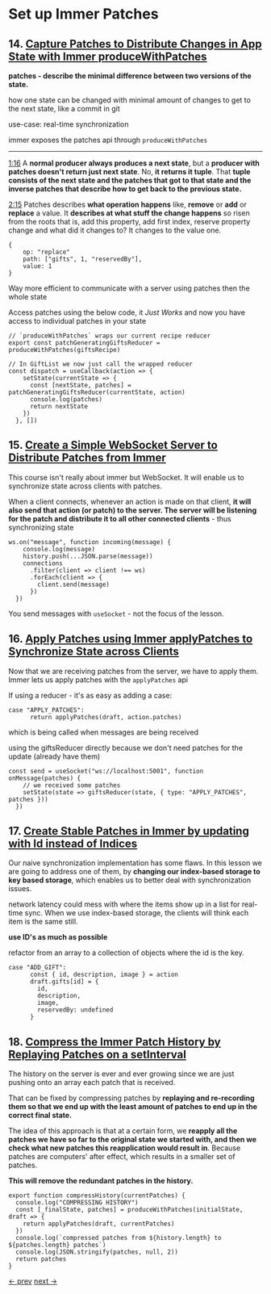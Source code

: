 # Set up Immer Patches

## 14. [Capture Patches to Distribute Changes in App State with Immer produceWithPatches](https://egghead.io/lessons/react-capture-patches-to-distribute-changes-in-app-state-with-immer-producewithpatches)

**patches - describe the minimal difference between two versions of the state.**

how one state can be changed with minimal amount of changes to get to the next state, like a commit in git

use-case: real-time synchronization

immer exposes the patches api through `produceWithPatches`

---

[1:16](https://egghead.io/lessons/react-capture-patches-to-distribute-changes-in-app-state-with-immer-producewithpatches) A **normal producer always produces a next state**, but a **producer with patches doesn't return just next state**. No, **it returns it tuple**. That **tuple consists of the next state and the patches that got to that state and the inverse patches that describe how to get back to the previous state.**

[2:15](https://egghead.io/lessons/react-capture-patches-to-distribute-changes-in-app-state-with-immer-producewithpatches) Patches describes **what operation happens** like, **remove** or **add** or **replace** a value. It **describes at what stuff the change happens** so risen from the roots that is, add this property, add first index, reserve property change and what did it changes to? It changes to the value one.

    {
    	op: "replace"
    	path: ["gifts", 1, "reservedBy"],
    	value: 1
    }

Way more efficient to communicate with a server using patches then the whole state

Access patches using the below code, it *Just Works* and now you have access to individual patches in your state

    // `produceWithPatches` wraps our current recipe reducer
    export const patchGeneratingGiftsReducer = produceWithPatches(giftsRecipe)

    // In GiftList we now just call the wrapped reducer
    const dispatch = useCallback(action => {
        setState(currentState => {
          const [nextState, patches] = patchGeneratingGiftsReducer(currentState, action)
          console.log(patches)
          return nextState
        })
      }, [])

## 15. [Create a Simple WebSocket Server to Distribute Patches from Immer](https://egghead.io/lessons/react-create-a-simple-websocket-server-to-distribute-patches-from-immer)

This course isn't really about immer but WebSocket. It will enable us to synchronize state across clients with patches.

When a client connects, whenever an action is made on that client, **it will also send that action (or patch) to the server. The server will be listening for the patch and distribute it to all other connected clients** - thus synchronizing state

    ws.on("message", function incoming(message) {
        console.log(message)
        history.push(...JSON.parse(message))
        connections
          .filter(client => client !== ws)
          .forEach(client => {
            client.send(message)
          })
      })

You send messages with `useSocket` - not the focus of the lesson.


## 16. [Apply Patches using Immer applyPatches to Synchronize State across Clients](https://egghead.io/lessons/react-apply-patches-using-immer-applypatches-to-synchronize-state-across-clients)

Now that we are receiving patches from the server, we have to apply them. Immer lets us apply patches with the `applyPatches` api

If using a reducer - it's as easy as adding a case:

    case "APPLY_PATCHES":
          return applyPatches(draft, action.patches)

which is being called when messages are being received

using the giftsReducer directly because we don't need patches for the update (already have them)

    const send = useSocket("ws://localhost:5001", function onMessage(patches) {
        // we received some patches
        setState(state => giftsReducer(state, { type: "APPLY_PATCHES", patches }))
      })

## 17. [Create Stable Patches in Immer by updating with Id instead of Indices](https://egghead.io/lessons/react-create-stable-patches-in-immer-by-updating-with-id-instead-of-indices)

Our naive synchronization implementation has some flaws. In this lesson we are going to address one of them, by **changing our index-based storage to key based storage**, which enables us to better deal with synchronization issues.

network latency could mess with where the items show up in a list for real-time sync. When we use index-based storage, the clients will think each item is the same still.

**use ID's as much as possible**

refactor from an array to a collection of objects where the id is the key.

    case "ADD_GIFT":
          const { id, description, image } = action
          draft.gifts[id] = {
            id,
            description,
            image,
            reservedBy: undefined
          }

## 18. [Compress the Immer Patch History by Replaying Patches on a setInterval](https://egghead.io/lessons/react-compress-the-immer-patch-history-by-replaying-patches-on-a-setinterval)

The history on the server is ever and ever growing since we are just pushing onto an array each patch that is received.

That can be fixed by compressing patches by **replaying and re-recording them so that we end up with the least amount of patches to end up in the correct final state.**

The idea of this approach is that at a certain form, we **reapply all the patches we have so far to the original state we started with, and then we check what new patches this reapplication would result in**. Because patches are computers' after effect, which results in a smaller set of patches.

**This will remove the redundant patches in the history.**

    export function compressHistory(currentPatches) {
      console.log("COMPRESSING HISTORY")
      const [_finalState, patches] = produceWithPatches(initialState, draft => {
        return applyPatches(draft, currentPatches)
      })
      console.log(`compressed patches from ${history.length} to ${patches.length} patches`)
      console.log(JSON.stringify(patches, null, 2))
      return patches
    }

[<- prev](https://github.com/zacjones93/Community-Notes-Immutable-JavaScript-Data-Structures-with-Immer/blob/master/lessons/09-update-immutable-state-with-react-usereducer-through-immer.md) [next ->](https://github.com/zacjones93/Community-Notes-Immutable-JavaScript-Data-Structures-with-Immer/blob/master/lessons/11-build-features-with-immer-patches.md)
